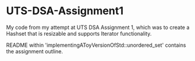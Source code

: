 # UTS-DSA-Assignment1
My code from my attempt at UTS DSA Assignment 1, which was to create a Hashset that is resizable and supports Iterator functionality.

README within 'implementingAToyVersionOfStd::unordered_set<int>' contains the assignment outline.
